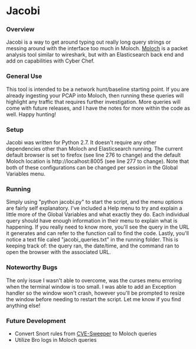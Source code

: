 # Jacobi

### Overview  
Jacobi is a way to get around typing out really long query strings or messing around with the interface too much in Moloch. [Moloch](https://github.com/aol/moloch) is a packet analysis tool similar to wireshark, but with an Elasticsearch back end and add on capabilities with Cyber Chef.  
### General Use  
This tool is intended to be a network hunt/baseline starting point. If you are already ingesting your PCAP into Moloch, then running these queries will highlight any traffic that requires further investigation. More queries will come with future releases, and I have the notes for more within the code as well. Happy hunting!  
### Setup  
Jacobi was written for Python 2.7. It doesn't require any other dependencies other than Moloch and Elasticsearch running. The current default browser is set to firefox (see line 276 to change) and the default Moloch location is http://localhost:8005 (see line 277 to change). Note that both of these configurations can be changed per session in the Global Variables menu.  
### Running  
Simply using "python jacobi.py" to start the script, and the menu options are fairly self explanatory. I've included a Help menu to try and explain a little more of the Global Variables and what exactly they do. Each individual query should have enough information in their menu to explain what is happening. If you really need to know more, you'll see the query in the URL it generates and can refer to the function call to find the code. Lastly, you'll notice a text file caled "jacobi_queries.txt" in the running folder. This is keeping track of: the query ran, the date/time, and the command ran to open the browser with the associated URL.  
### Noteworthy Bugs
The only issue I wasn't able to overcome, was the curses menu erroring when the terminal window is too small. I was able to add an Exception handler so the window won't crash, however you'll be prompted to resize the window before needing to restart the script. Let me know if you find anything else!  
### Future Development  
- Convert Snort rules from [CVE-Sweeper](https://github.com/Bl00ve/CVE-Sweeper) to Moloch queries
- Utilize Bro logs in Moloch queries
